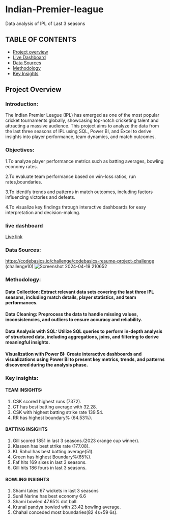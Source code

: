 # Indian-Premier-league
Data analysis of IPL of Last 3 seasons
## TABLE OF CONTENTS
- [Project overview](#project-overview)
- [Live Dashboard](#live-dashboard)
- [Data Sources](#data-sources)
- [Methodology](#methodology)
- [Key Insights](#key-insights)
## Project Overview
### Introduction:
The Indian Premier League (IPL) has emerged as one of the most popular cricket tournaments globally, showcasing top-notch cricketing talent and attracting a massive audience. This project aims to analyze the data from the last three seasons of IPL using SQL, Power BI, and Excel to derive insights into player performance, team dynamics, and match outcomes.

### Objectives:
1.To analyze player performance metrics such as batting averages, bowling economy rates.

2.To evaluate team performance based on win-loss ratios, run rates,boundaries.

3.To identify trends and patterns in match outcomes, including factors influencing victories and defeats.

4.To visualize key findings through interactive dashboards for easy interpretation and decision-making.
### live dashboard
[Live link](https://app.powerbi.com/view?r=eyJrIjoiNjU1MjYzYWQtNDgzMS00YTA4LWJmMzMtYTNkYjgzMzdjNzAwIiwidCI6ImRmODY3OWNkLWE4MGUtNDVkOC05OWFjLWM4M2VkN2ZmOTVhMCJ9)
### Data Sources:
https://codebasics.io/challenge/codebasics-resume-project-challenge (challenge10)
![Screenshot 2024-04-19 210652](https://github.com/Github-sanket07sett/AFC-Asian-Cup-2023-QATAR-/assets/137095374/092ed782-d244-441d-b253-12fa51cdcfc8)


### Methodology:

#### Data Collection: Extract relevant data sets covering the last three IPL seasons, including match details, player statistics, and team performances.

#### Data Cleaning: Preprocess the data to handle missing values, inconsistencies, and outliers to ensure accuracy and reliability.

#### Data Analysis with SQL: Utilize SQL queries to perform in-depth analysis of structured data, including aggregations, joins, and filtering to derive meaningful insights.

#### Visualization with Power BI: Create interactive dashboards and visualizations using Power BI to present key metrics, trends, and patterns discovered during the analysis phase.

### Key insights:
#### TEAM INSIGHTS:
1. CSK scored highest runs (7372).
2. GT has best batting average with 32.28.
3. CSK with highest batting strike rate 139.54.
4. RR has highest boundary% (64.53%).
#### BATTING INSIGHTS
1. Gill scored 1851 in last 3 seasons.(2023 orange cup winner).
2. Klassen has best strike rate (177.08).
3. KL Rahul has best batting average(51).
4. Green has highest Boundary%(65%).
5. Faf hits 169 sixes in last 3 seasons.
6. Gill hits 186 fours in last 3 seasons.
#### BOWLING INSIGHTS
1. Shami takes 67 wickets in last 3 seasons
2. Sunil Narine has best economy 6.6
3. Shami bowled 47.65% dot ball.
4. Krunal pandya bowled with 23.42 bowling average.
5. Chahal conceded most boundaries(82 4s+59 6s).
    
